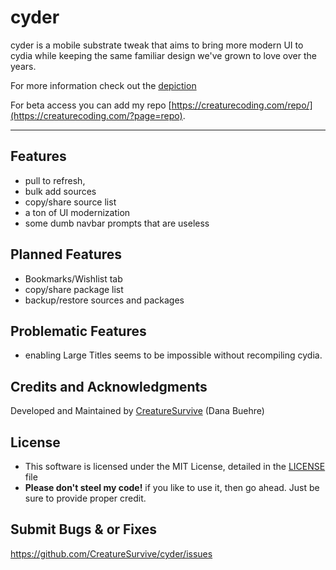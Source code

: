 # cyder

cyder is a mobile substrate tweak that aims to bring more modern UI to cydia while keeping the same familiar design we've grown to love over the years.

For more information check out the [depiction](https://creaturecoding.com/?page=depiction&id=cyder)

For beta access you can add my repo [https://creaturecoding.com/repo/](https://creaturecoding.com/?page=repo).

---

## Features

- pull to refresh,
- bulk add sources
- copy/share source list
- a ton of UI modernization 
- some dumb navbar prompts that are useless 

## Planned Features

- Bookmarks/Wishlist tab
- copy/share package list
- backup/restore sources and packages

## Problematic Features

- enabling Large Titles seems to be impossible without recompiling cydia.

## Credits and Acknowledgments

Developed and Maintained by [CreatureSurvive](https://creaturecoding.com/) (Dana Buehre)

## License

- This software is licensed under the MIT License, detailed in the [LICENSE](https://github.com/CreatureSurvive/cyder/tree/master/LICENSE) file
- __Please don't steel my code!__ if you like to use it, then go ahead. Just be sure to provide proper credit.

## Submit Bugs & or Fixes

https://github.com/CreatureSurvive/cyder/issues
